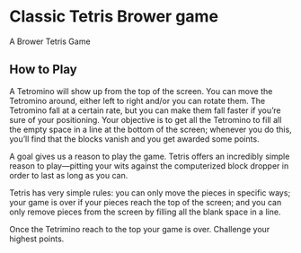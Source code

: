 # Classic Tetris Brower game

A Brower Tetris Game

## How to Play

A Tetromino will show up from the top of the screen. You can move the Tetromino around, either left to right and/or you can rotate them. The Tetromino fall at a certain rate, but you can make them fall faster if you’re sure of your positioning. Your objective is to get all the Tetromino to fill all the empty space in a line at the bottom of the screen; whenever you do this, you’ll find that the blocks vanish and you get awarded some points.

A goal gives us a reason to play the game. Tetris offers an incredibly simple reason to play—pitting your wits against the computerized block dropper in order to last as long as you can.

Tetris has very simple rules: you can only move the pieces in specific ways; your game is over if your pieces reach the top of the screen; and you can only remove pieces from the screen by filling all the blank space in a line.

Once the Tetrimino reach to the top your game is over. Challenge your highest points.